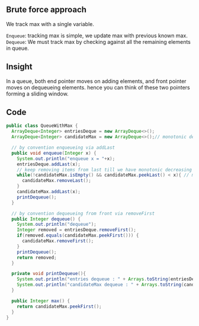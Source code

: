 

## Brute force approach

We track max with a single variable.

`Enqueue`: tracking max is simple, we update max with previous known max.
`Dequeue`: We must track max by checking against all the remaining elements in queue.

## Insight

In a queue, both end pointer moves on adding elements, and front pointer moves on dequeueing elements.
hence you can think of these two pointers forming a sliding window.


## Code

```java
public class QueueWithMax {
  ArrayDeque<Integer> entriesDeque = new ArrayDeque<>();
  ArrayDeque<Integer> candidateMax = new ArrayDeque<>();// monotonic decreasing queue holds max in front

  // by convention enqueueing via addLast
  public void enqueue(Integer x) {
    System.out.println("enqueue x = "+x);
    entriesDeque.addLast(x);
    // keep removing items from last till we have monotonic decreasing for same ordering as entries queue
    while(!candidateMax.isEmpty() && candidateMax.peekLast() < x){ // maintain monotonic decreasing property in maxqueue
      candidateMax.removeLast();
    }
    candidateMax.addLast(x);
    printDequeue();
  }

  // by convention dequeueing from front via removeFirst
  public Integer dequeue() {
    System.out.println("dequeue");
    Integer removed = entriesDeque.removeFirst();
    if(removed.equals(candidateMax.peekFirst())) {
      candidateMax.removeFirst();
    }
    printDequeue();
    return removed;
  }

  private void printDequeue(){
    System.out.println("entries dequeue : " + Arrays.toString(entriesDeque.toArray()));
    System.out.println("candidateMax dequeue : " + Arrays.toString(candidateMax.toArray()));
  }

  public Integer max() {
    return candidateMax.peekFirst();
  }
}
```